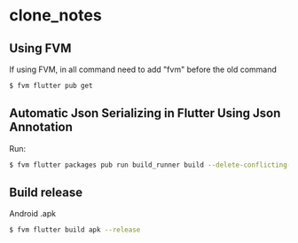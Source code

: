# clone_notes

## Using FVM

If using FVM, in all command need to add "fvm" before the old command

```bash
$ fvm flutter pub get
``` 

## Automatic Json Serializing in Flutter Using Json Annotation

Run:

```bash
$ fvm flutter packages pub run build_runner build --delete-conflicting-outputs
```

## Build release

Android .apk

```bash
$ fvm flutter build apk --release
```


